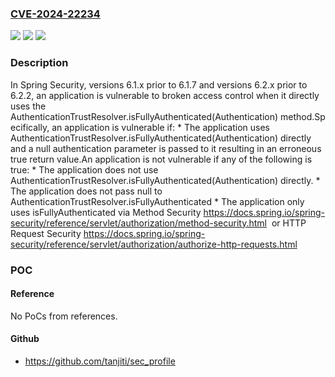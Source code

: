 ### [CVE-2024-22234](https://cve.mitre.org/cgi-bin/cvename.cgi?name=CVE-2024-22234)
![](https://img.shields.io/static/v1?label=Product&message=Spring%20Security&color=blue)
![](https://img.shields.io/static/v1?label=Version&message=6.1.x%3C%206.1.7%20&color=brighgreen)
![](https://img.shields.io/static/v1?label=Vulnerability&message=n%2Fa&color=brighgreen)

### Description

In Spring Security, versions 6.1.x prior to 6.1.7 and versions 6.2.x prior to 6.2.2, an application is vulnerable to broken access control when it directly uses the AuthenticationTrustResolver.isFullyAuthenticated(Authentication) method.Specifically, an application is vulnerable if:  *  The application uses AuthenticationTrustResolver.isFullyAuthenticated(Authentication) directly and a null authentication parameter is passed to it resulting in an erroneous true return value.An application is not vulnerable if any of the following is true:  *  The application does not use AuthenticationTrustResolver.isFullyAuthenticated(Authentication) directly.  *  The application does not pass null to AuthenticationTrustResolver.isFullyAuthenticated  *  The application only uses isFullyAuthenticated via  Method Security https://docs.spring.io/spring-security/reference/servlet/authorization/method-security.html  or  HTTP Request Security https://docs.spring.io/spring-security/reference/servlet/authorization/authorize-http-requests.html 

### POC

#### Reference
No PoCs from references.

#### Github
- https://github.com/tanjiti/sec_profile

